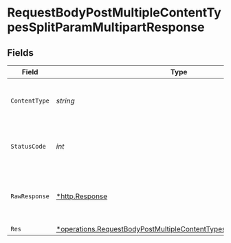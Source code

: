 # RequestBodyPostMultipleContentTypesSplitParamMultipartResponse


## Fields

| Field                                                                                                                                                         | Type                                                                                                                                                          | Required                                                                                                                                                      | Description                                                                                                                                                   |
| ------------------------------------------------------------------------------------------------------------------------------------------------------------- | ------------------------------------------------------------------------------------------------------------------------------------------------------------- | ------------------------------------------------------------------------------------------------------------------------------------------------------------- | ------------------------------------------------------------------------------------------------------------------------------------------------------------- |
| `ContentType`                                                                                                                                                 | *string*                                                                                                                                                      | :heavy_check_mark:                                                                                                                                            | HTTP response content type for this operation                                                                                                                 |
| `StatusCode`                                                                                                                                                  | *int*                                                                                                                                                         | :heavy_check_mark:                                                                                                                                            | HTTP response status code for this operation                                                                                                                  |
| `RawResponse`                                                                                                                                                 | [*http.Response](https://pkg.go.dev/net/http#Response)                                                                                                        | :heavy_minus_sign:                                                                                                                                            | Raw HTTP response; suitable for custom response parsing                                                                                                       |
| `Res`                                                                                                                                                         | [*operations.RequestBodyPostMultipleContentTypesSplitParamMultipartRes](../../models/operations/requestbodypostmultiplecontenttypessplitparammultipartres.md) | :heavy_minus_sign:                                                                                                                                            | OK                                                                                                                                                            |